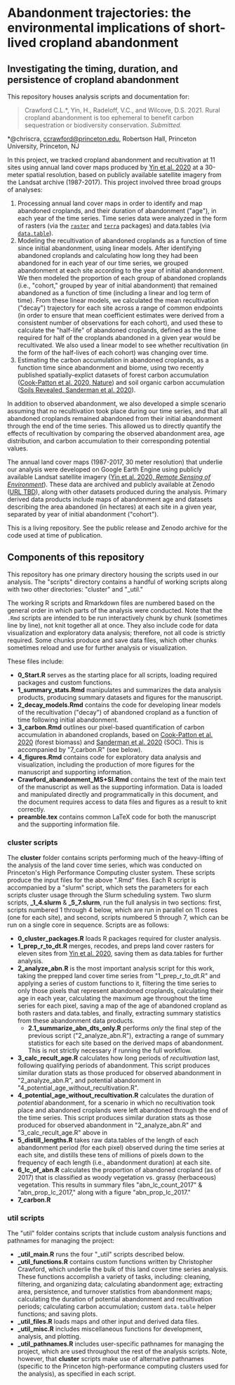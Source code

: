 # Abandonment trajectories: the environmental implications of short-lived cropland abandonment
## Investigating the timing, duration, and persistence of cropland abandonment

This repository houses analysis scripts and documentation for:

> Crawford C.L.\*, Yin, H., Radeloff, V.C., and Wilcove, D.S. 2021. Rural cropland abandonment is too ephemeral to benefit carbon sequestration or biodiversity conservation. *Submitted.*

\*@chriscra, ccrawford@princeton.edu, Robertson Hall, Princeton University, Princeton, NJ

In this project, we tracked cropland abandonment and recultivation at 11 sites using annual land cover maps produced by [Yin et al. 2020](https://doi.org/10.1016/j.rse.2020.111873) at a 30-meter spatial resolution, based on publicly available satellite imagery from the Landsat archive (1987-2017). 
This project involved three broad groups of analyses:  

1. Processing annual land cover maps in order to identify and map abandoned croplands, and their duration of abandonment ("age"), in each year of the time series. Time series data were analyzed in the form of rasters (via the [`raster`](https://rspatial.github.io/raster/reference/raster-package.html) and [`terra`](https://rspatial.github.io/terra/reference/terra-package.html) packages) and data.tables (via [`data.table`](http://r-datatable.com)).
2. Modeling the recultivation of abandoned croplands as a function of time since initial abandonment, using linear models. After identifying abandoned croplands and calculating how long they had been abandoned for in each year of our time series, we grouped abandonment at each site according to the year of initial abandonment. We then modeled the proportion of each group of abandoned croplands (i.e., "cohort," grouped by year of initial abandonment) that remained abandoned as a function of time (including a linear and log term of time). From these linear models, we calculated the mean recultivation ("decay") trajectory for each site across a range of common endpoints (in order to ensure that mean coefficient estimates were derived from a consistent number of observations for each cohort), and used these to calculate the "half-life" of abandoned croplands, defined as the time required for half of the croplands abandoned in a given year would be recultivated. We also used a linear model to see whether recultivation (in the form of the half-lives of each cohort) was changing over time.
3. Estimating the carbon accumulation in abandoned croplands, as a function time since abandonment and biome, using two recently published spatially-explict datasets of forest carbon accumulation ([Cook-Patton et al. 2020, Nature](https://doi.org/10.1038/s41586-020-2686-x)) and soil organic carbon accumulation ([Soils Revealed, Sanderman et al. 2020](https://doi.org/10.7910/DVN/HA17D3)).

In addition to observed abandonment, we also developed a simple scenario assuming that no recultivation took place during our time series, and that all abandoned croplands remained abandoned from their initial abandonment through the end of the time series. 
This allowed us to directly quantify the effects of recultivation by comparing the observed abandonment area, age distribution, and carbon accumulation to their corresponding potential values.

The annual land cover maps (1987-2017, 30 meter resolution) that underlie our analysis were developed on Google Earth Engine using publicly available Landsat satellite imagery ([Yin et al. 2020, *Remote Sensing of Environment*](https://doi.org/10.1016/j.rse.2020.111873)).
These data are archived and publicly available at Zenodo ([URL TBD]()), along with other datasets produced during the analysis.
Primary derived data products include maps of abandonment age and datasets describing the area abandoned (in hectares) at each site in a given year, separated by year of initial abandonment ("cohort"). 

This is a living repository. See the public release and Zenodo archive for the code used at time of publication. 

## Components of this repository

This repository has one primary directory housing the scripts used in our analysis.
The "scripts" directory contains a handful of working scripts along with two other directories: "cluster" and "_util." 

The working R scripts and Rmarkdown files are numbered based on the general order in which parts of the analysis were conducted. 
Note that the `.Rmd` scripts are intended to be run interactively chunk by chunk (sometimes line by line), not knit together all at once. 
They also include code for data visualization and exploratory data analysis; therefore, not all code is strictly required. 
Some chunks produce and save data files, which other chunks sometimes reload and use for further analysis or visualization.

These files include:

- **0_Start.R** serves as the starting place for all scripts, loading required packages and custom functions.
- **1_summary_stats.Rmd** manipulates and summarizes the data analysis products, producing summary datasets and figures for the manuscript.
- **2_decay_models.Rmd** contains the code for developing linear models of the recultivation ("decay") of abandoned cropland as a function of time following initial abandonment.
- **3_carbon.Rmd** outlines our pixel-based quantification of carbon accumulation in abandoned croplands, based on [Cook-Patton et al. 2020](https://doi.org/10.1038/s41586-020-2686-x) (forest biomass) and [Sanderman et al. 2020](https://doi.org/10.7910/DVN/HA17D3) (SOC). This is accompanied by "7_carbon.R" (see below).
- **4_figures.Rmd** contains code for exploratory data analysis and visualization, including the production of more figures for the manuscript and supporting information.
- **Crawford_abandonment_MS+SI.Rmd** contains the text of the main text of the manuscript as well as the supporting information. Data is loaded and manipulated directly and programmatically in this document, and the document requires access to data files and figures as a result to knit correctly.
- **preamble.tex** contains common LaTeX code for both the manuscript and the supporting information file.


### cluster scripts

The **cluster** folder contains scripts performing much of the heavy-lifting of the analysis of the land cover time series, which was conducted on Princeton's High Performance Computing cluster system.
These scripts produce the input files for the above ".Rmd" files.
Each R script is accompanied by a "slurm" script, which sets the parameters for each scripts cluster usage through the Slurm scheduling system.
Two slurm scripts, **\_1_4.slurm** & **\_5_7.slurm**, run the full analysis in two sections: first, scripts numbered 1 through 4 below, which are run in parallel on 11 cores (one for each site), and second, scripts numbered 5 through 7, which can be run on a single core in sequence.
Scripts are as follows:

- **0_cluster_packages.R** loads R packages required for cluster analysis.
- **1_prep_r_to_dt.R** merges, recodes, and preps land cover rasters for eleven sites from [Yin et al. 2020](https://doi.org/10.1016/j.rse.2020.111873), saving them as data.tables for further analysis.
- **2_analyze_abn.R** is the most important analysis script for this work, taking the prepped land cover time series from "1_prep_r_to_dt.R" and applying a series of custom functions to it, filtering the time series to only those pixels that represent abandoned croplands, calculating their age in each year, calculating the maximum age throughout the time series for each pixel, saving a map of the age of abandoned cropland as both rasters and data.tables, and finally, extracting summary statistics from these abandonment data products.
  + **2.1_summarize_abn_dts_only.R** performs *only* the final step of the previous script ("2_analyze_abn.R"), extracting a range of summary statistics for each site based on the derived maps of abandonment. This is not strictly necessary if running the full workflow. 
- **3_calc_recult_age.R** calculates how long periods of *recultivation* last, following qualifying periods of abandonment. This script produces similar duration stats as those produced for observed abandonment in "2_analyze_abn.R", and potential abandonment in "4_potential_age_without_recultivation.R".
- **4_potential_age_without_recultivation.R** calculates the duration of *potential* abandonment, for a scenario in which no recultivation took place and abandoned croplands were left abandoned through the end of the time series. This script produces similar duration stats as those produced for observed abandonment in "2_analyze_abn.R" and "3_calc_recult_age.R" above in 
- **5_distill_lengths.R** takes raw data.tables of the length of each abandonment period (for each pixel) observed during the time series at each site, and distills these tens of millions of pixels down to the frequency of each length (i.e., abandonment duration) at each site. 
- **6_lc_of_abn.R** calculates the proportion of abandoned cropland (as of 2017) that is classified as woody vegetation vs. grassy (herbaceous) vegetation. This results in summary files "abn_lc_count_2017" & "abn_prop_lc_2017," along with a figure "abn_prop_lc_2017."
- **7_carbon.R**


### util scripts

The "util" folder contains scripts that include custom analysis functions and pathnames for managing the project:

- **\_util_main.R** runs the four "_util" scripts described below.
- **\_util_functions.R** contains custom functions written by Christopher Crawford, which underlie the bulk of this land cover time series analysis. These functions accomplish a variety of tasks, including: cleaning, filtering, and organizing data; calculating abandonment age; extracting area, persistence, and turnover statistics from abandonment maps; calculating the duration of potential abandonment and recultivation periods; calculating carbon accumulation; custom `data.table` helper functions; and saving plots.
- **\_util_files.R** loads maps and other input and derived data files.
- **\_util_misc.R** includes miscellaneous functions for development, analysis, and plotting.
- **\_util_pathnames.R** includes user-specific pathnames for managing the project, which are used throughout the rest of the analysis scripts. Note, however, that **cluster** scripts make use of alternative pathnames (specific to the Princeton high-performance computing clusters used for the analysis), as specified in each script.

